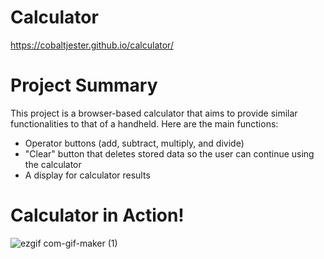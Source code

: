# Calculator
https://cobaltjester.github.io/calculator/
# Project Summary
This project is a browser-based calculator that aims to provide similar functionalities to that of a handheld. 
Here are the main functions:
* Operator buttons (add, subtract, multiply, and divide)
* "Clear" button that deletes stored data so the user can continue using the calculator
* A display for calculator results
# Calculator in Action!
![ezgif com-gif-maker (1)](https://user-images.githubusercontent.com/106215095/213403835-4db5f39c-607c-47f2-8a1e-c48eb1ef2f16.gif)

